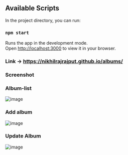 

## Available Scripts

In the project directory, you can run:

### `npm start`

Runs the app in the development mode.\
Open [http://localhost:3000](http://localhost:3000) to view it in your browser.

### Link -> https://nikhilrajrajput.github.io/albums/
### Screenshot
### Album-list
![image](https://github.com/user-attachments/assets/3ff6bc87-9989-4840-96b9-1f9e913e43be) <br>
### Add album
![image](https://github.com/user-attachments/assets/ca805b48-65a1-4378-9d59-c7d47a124acf)
### Update Album
![image](https://github.com/user-attachments/assets/fda67c87-9ed4-48e0-92ce-83e0b950cb2d)


